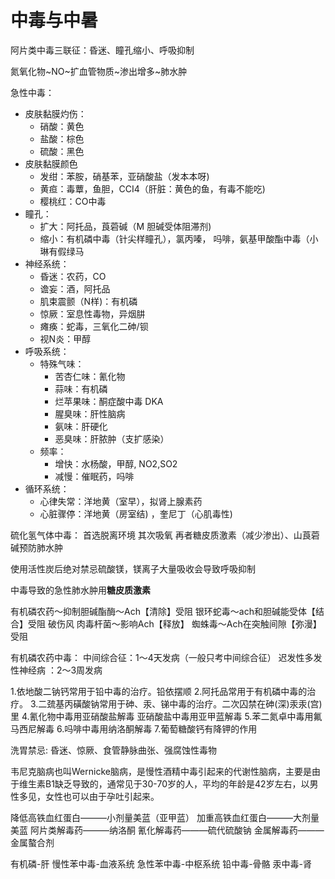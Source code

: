 # 中毒与中暑

阿片类中毒三联征：昏迷、瞳孔缩小、呼吸抑制

氮氧化物~NO~扩血管物质~渗出增多~肺水肿

急性中毒：

- 皮肤黏膜灼伤：
    - 硝酸：黄色
    - 盐酸：棕色
    - 硫酸：黑色
- 皮肤黏膜颜色
    - 发绀：苯胺，硝基苯，亚硝酸盐（发本本呀)
    - 黄疸：毒蕈，鱼胆，CCI4（肝脏：黄色的鱼，有毒不能吃)
    - 樱桃红：CO中毒
- 瞳孔：
    - 扩大：阿托品，莨菪碱（M 胆碱受体阻滞剂)
    - 缩小：有机磷中毒（针尖样瞳孔），氯丙嗪， 吗啡，氨基甲酸酯中毒（小琳有假绿马
- 神经系统：
    - 昏迷：农药，CO
    - 谵妄：酒，阿托品
    - 肌束震颤（N样)：有机磷
    - 惊厥：室息性毒物，异烟肼
    - 瘫痪：蛇毒，三氧化二砷/钡
    - 视N炎：甲醇
- 呼吸系统：
    - 特殊气味：
        - 苦杏仁味：氰化物
        - 蒜味：有机磷
        - 烂苹果味：酮症酸中毒 DKA
        - 腥臭味：肝性脑病
        - 氨味：肝硬化
        - 恶臭味：肝脓肿（支扩感染）
    - 频率：
        - 增快：水杨酸，甲醇, NO2,SO2
        - 减慢：催眠药，吗啡
- 循环系统：
    - 心律失常：洋地黄（室早），拟肾上腺素药
    - 心脏骤停：洋地黄（房室结) ，奎尼丁（心肌毒性)

硫化氢气体中毒：
首选脱离环境
其次吸氧
再者糖皮质激素（减少渗出）、山莨菪碱预防肺水肿

使用活性炭后绝对禁忌硫酸镁，镁离子大量吸收会导致呼吸抑制

中毒导致的急性肺水肿用**糖皮质激素**

有机磷农药～抑制胆碱酯酶～Ach【清除】受阻
银环蛇毒～ach和胆碱能受体【结合】受阻 
破伤风 肉毒杆菌～影响Ach【释放】
蜘蛛毒～Ach在突触间隙【弥漫】受阻

有机磷农药中毒：
中间综合征：1～4天发病（一般只考中间综合征）
迟发性多发性神经病 ：2～3周发病

1.依地酸二钠钙常用于铅中毒的治疗。铅依摆顺
2.阿托品常用于有机磷中毒的治疗。
3.二巯基丙磺酸钠常用于砷、汞、锑中毒的治疗。二次囚禁在砷(深)汞汞(宫)里
4.氰化物中毒用亚硝酸盐解毒
亚硝酸盐中毒用亚甲蓝解毒
5.苯二氮卓中毒用氟马西尼解毒
6.吗啡中毒用纳洛酮解毒
7.葡萄糖酸钙有降钾的作用

洗胃禁忌: 昏迷、惊厥、食管静脉曲张、强腐蚀性毒物

韦尼克脑病也叫Wernicke脑病，是慢性酒精中毒引起来的代谢性脑病，主要是由于维生素B1缺乏导致的，通常见于30-70岁的人，平均的年龄是42岁左右，以男性多见，女性也可以由于孕吐引起来。

降低高铁血红蛋白———小剂量美蓝（亚甲蓝）
加重高铁血红蛋白———大剂量美蓝
阿片类解毒药———纳洛酮
氰化解毒药———硫代硫酸钠
金属解毒药———金属螯合剂

有机磷-肝 
慢性苯中毒-血液系统
急性苯中毒-中枢系统
铅中毒-骨骼
汞中毒-肾

